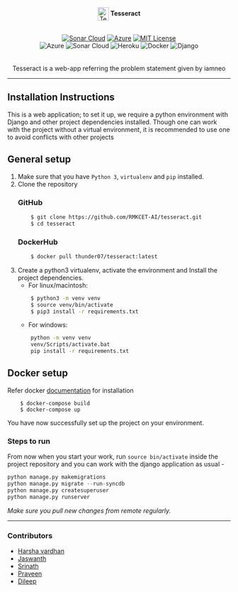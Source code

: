 <div align = "center">
<img src="https://github.com/RMKCET-AI/tesseract/blob/master/cube/static/cube/icons/tesseract_logo.ico" alt="Tesseract" width="25" height="30"<h1 align="center" font-family="courier"> <b><font>Tesseract</font></b></h1>

 <br>
 <br>


[![Sonar Cloud](https://github.com/RMKCET-AI/tesseract/actions/workflows/build.yml/badge.svg)](https://github.com/RMKCET-AI/tesseract/actions/workflows/build.yml/badge.svg)
[![Azure](https://github.com/RMKCET-AI/tesseract/actions/workflows/master_tesseract7.yml/badge.svg)](https://github.com/RMKCET-AI/tesseract/blob/master/.github/workflows/master_tesseract7.yml)
[![MIT License](https://img.shields.io/badge/License-MIT-green.svg)](https://choosealicense.com/licenses/mit/)
<br>
![Azure](https://img.shields.io/badge/microsoft%20azure-0089D6?style=for-the-badge&logo=microsoft-azure&logoColor=white)
![Sonar Cloud](https://img.shields.io/badge/Sonar%20cloud-F3702A?style=for-the-badge&logo=sonarcloud&logoColor=white)
![Heroku](https://img.shields.io/badge/Heroku-430098?style=for-the-badge&logo=heroku&logoColor=white)
![Docker](https://img.shields.io/badge/Docker-2CA5E0?style=for-the-badge&logo=docker&logoColor=white)
![Django](https://img.shields.io/badge/Django-092E20?style=for-the-badge&logo=django&logoColor=green)
<br/>
<br/>
<br>
Tesseract is a web-app referring the problem statement given by iamneo
</div>

---

## Installation Instructions
This is a web application; to set it up, we require a python environment with Django and other project dependencies installed.
 Though one can work with the project without a virtual environment, it is recommended to use one to avoid conflicts with other projects

## General setup

1. Make sure that you have `Python 3`, `virtualenv` and `pip` installed.     
2. Clone the repository
    ### GitHub
    ```bash
        $ git clone https://github.com/RMKCET-AI/tesseract.git
        $ cd tesseract
    ```  
    ### DockerHub
    ```bash
        $ docker pull thunder07/tesseract:latest
    ```
3. Create a python3 virtualenv, activate the environment and Install the project dependencies.  
    - For linux/macintosh:
    ```bash
        $ python3 -m venv venv
        $ source venv/bin/activate
        $ pip3 install -r requirements.txt
    ```   
    - For windows:
    ```bash
        python -m venv venv
        venv/Scripts/activate.bat
        pip install -r requirements.txt
    ```
## Docker setup
Refer docker [documentation](https://docs.docker.com/) for installation 

      
        $ docker-compose build  
        $ docker-compose up  
      
You have now successfully set up the project on your environment. 



### Steps to run
From now when you start your work, run ``source bin/activate`` inside the project repository and you can work with the django application as usual - 

```python
python manage.py makemigrations
python manage.py migrate --run-syncdb
python manage.py createsuperuser
python manage.py runserver
```


*Make sure you pull new changes from remote regularly.*

---
### Contributors
* [Harsha vardhan](https://github.com/thunder-07)
* [Jaswanth](https://github.com/JASWANTHJET)
* [Srinath](https://github.com/srinath0307)
* [Praveen](https://github.com/Praveen-18)  
* [Dileep](https://github.com/Dileepinukurthi)

